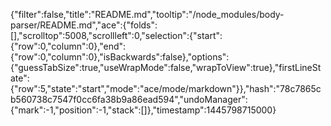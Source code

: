 {"filter":false,"title":"README.md","tooltip":"/node_modules/body-parser/README.md","ace":{"folds":[],"scrolltop":5008,"scrollleft":0,"selection":{"start":{"row":0,"column":0},"end":{"row":0,"column":0},"isBackwards":false},"options":{"guessTabSize":true,"useWrapMode":false,"wrapToView":true},"firstLineState":{"row":5,"state":"start","mode":"ace/mode/markdown"}},"hash":"78c7865cb560738c7547f0cc6fa38b9a86ead594","undoManager":{"mark":-1,"position":-1,"stack":[]},"timestamp":1445798715000}